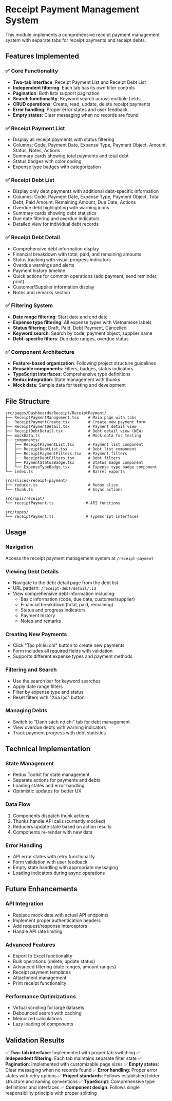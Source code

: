 # Receipt Payment Management System

This module implements a comprehensive receipt payment management system with separate tabs for receipt payments and receipt debts.

## Features Implemented

### ✅ Core Functionality
- **Two-tab interface**: Receipt Payment List and Receipt Debt List
- **Independent filtering**: Each tab has its own filter controls
- **Pagination**: Both lists support pagination
- **Search functionality**: Keyword search across multiple fields
- **CRUD operations**: Create, read, update, delete receipt payments
- **Error handling**: Proper error states and user feedback
- **Empty states**: Clear messaging when no records are found

### ✅ Receipt Payment List
- Display all receipt payments with status filtering
- Columns: Code, Payment Date, Expense Type, Payment Object, Amount, Status, Notes, Actions
- Summary cards showing total payments and total debt
- Status badges with color coding
- Expense type badges with categorization

### ✅ Receipt Debt List  
- Display only debt payments with additional debt-specific information
- Columns: Code, Payment Date, Expense Type, Payment Object, Total Debt, Paid Amount, Remaining Amount, Due Date, Actions
- Overdue debt highlighting with warning icons
- Summary cards showing debt statistics
- Due date filtering and overdue indicators
- Detailed view for individual debt records

### ✅ Receipt Debt Detail
- Comprehensive debt information display
- Financial breakdown with total, paid, and remaining amounts
- Status tracking with visual progress indicators
- Overdue warnings and alerts
- Payment history timeline
- Quick actions for common operations (add payment, send reminder, print)
- Customer/Supplier information display
- Notes and remarks section

### ✅ Filtering System
- **Date range filtering**: Start date and end date
- **Expense type filtering**: All expense types with Vietnamese labels
- **Status filtering**: Draft, Paid, Debt Payment, Cancelled
- **Keyword search**: Search by code, payment object, supplier name
- **Debt-specific filters**: Due date ranges, overdue status

### ✅ Component Architecture
- **Feature-based organization**: Following project structure guidelines
- **Reusable components**: Filters, badges, status indicators
- **TypeScript interfaces**: Comprehensive type definitions
- **Redux integration**: State management with thunks
- **Mock data**: Sample data for testing and development

## File Structure

```
src/pages/Dashboards/Receipt/ReceiptPayment/
├── ReceiptPaymentManagement.tsx    # Main page with tabs
├── ReceiptPaymentCreate.tsx        # Create new payment form
├── ReceiptPaymentDetail.tsx        # Payment detail view
├── ReceiptDebtDetail.tsx           # Debt detail view (NEW)
├── mockData.ts                     # Mock data for testing
├── components/
│   ├── ReceiptPaymentList.tsx      # Payment list component
│   ├── ReceiptDebtList.tsx         # Debt list component
│   ├── ReceiptPaymentFilters.tsx   # Payment filters
│   ├── ReceiptDebtFilters.tsx      # Debt filters
│   ├── PaymentStatusBadge.tsx      # Status badge component
│   └── ExpenseTypeBadge.tsx        # Expense type badge component
└── index.ts                        # Barrel exports

src/slices/receipt-payment/
├── reducer.ts                      # Redux slice
└── thunk.ts                        # Async actions

src/apis/receipt/
└── receiptPayment.ts              # API functions

src/types/
└── receiptPayment.ts              # TypeScript interfaces
```

## Usage

### Navigation
Access the receipt payment management system at `/receipt-payment`

### Viewing Debt Details
- Navigate to the debt detail page from the debt list
- URL pattern: `/receipt-debt/detail/:id`
- View comprehensive debt information including:
  - Basic information (code, due date, customer/supplier)
  - Financial breakdown (total, paid, remaining)
  - Status and progress indicators
  - Payment history
  - Notes and remarks

### Creating New Payments
- Click "Tạo phiếu chi" button to create new payments
- Form includes all required fields with validation
- Supports different expense types and payment methods

### Filtering and Search
- Use the search bar for keyword searches
- Apply date range filters
- Filter by expense type and status
- Reset filters with "Xóa lọc" button

### Managing Debts
- Switch to "Danh sách nợ chi" tab for debt management
- View overdue debts with warning indicators
- Track payment progress with debt statistics

## Technical Implementation

### State Management
- Redux Toolkit for state management
- Separate actions for payments and debts
- Loading states and error handling
- Optimistic updates for better UX

### Data Flow
1. Components dispatch thunk actions
2. Thunks handle API calls (currently mocked)
3. Reducers update state based on action results
4. Components re-render with new data

### Error Handling
- API error states with retry functionality
- Form validation with user feedback
- Empty state handling with appropriate messaging
- Loading indicators during async operations

## Future Enhancements

### API Integration
- Replace mock data with actual API endpoints
- Implement proper authentication headers
- Add request/response interceptors
- Handle API rate limiting

### Advanced Features
- Export to Excel functionality
- Bulk operations (delete, update status)
- Advanced filtering (date ranges, amount ranges)
- Receipt payment templates
- Attachment management
- Print receipt functionality

### Performance Optimizations
- Virtual scrolling for large datasets
- Debounced search with caching
- Memoized calculations
- Lazy loading of components

## Validation Results

✅ **Two-tab interface**: Implemented with proper tab switching
✅ **Independent filtering**: Each tab maintains separate filter state
✅ **Pagination**: Implemented with customizable page sizes
✅ **Empty states**: Clear messaging when no records found
✅ **Error handling**: Proper error states with retry options
✅ **Project standards**: Follows established folder structure and naming conventions
✅ **TypeScript**: Comprehensive type definitions and interfaces
✅ **Component design**: Follows single responsibility principle with proper splitting